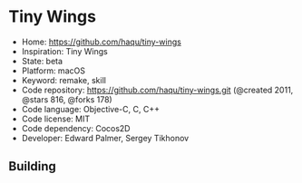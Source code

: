 # Tiny Wings

- Home: https://github.com/haqu/tiny-wings
- Inspiration: Tiny Wings
- State: beta
- Platform: macOS
- Keyword: remake, skill
- Code repository: https://github.com/haqu/tiny-wings.git (@created 2011, @stars 816, @forks 178)
- Code language: Objective-C, C, C++
- Code license: MIT
- Code dependency: Cocos2D
- Developer: Edward Palmer, Sergey Tikhonov

## Building
